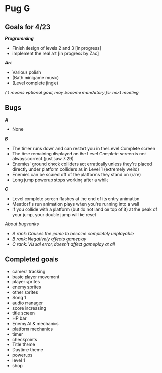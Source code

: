 # Pug G

## Goals for 4/23
***Programming***

- Finish design of levels 2 and 3 [in progress]
- implement the real art [in progress by Zac]

***Art***
- Various polish
- (Bath minigame music)
- (Level complete jingle)

*( ) means optional goal, may become mandatory for next meeting*


## Bugs

***A***

- None

***B***

- The timer runs down and can restart you in the Level Complete screen
- The time remaining displayed on the Level Complete screen is not always correct (just saw 7:29)
- Enemies' ground check colliders act erratically unless they're placed directly under platform colliders as in Level 1 (extremely weird)
- Enemies can be scared off of the platforms they stand on (rare)
- Long jump powerup stops working after a while

***C***

- Level complete screen flashes at the end of its entry animation
- Meatloaf's run animation plays when you're running into a wall
- If you collide with a platform (but do not land on top of it) at the peak of your jump, your double jump will be reset

*About bug ranks*
- *A rank: Causes the game to become completely unplayable*
- *B rank: Negatively affects gameplay*
- *C rank: Visual error, doesn't affect gameplay at all*

## Completed goals

- camera tracking
- basic player movement
- player sprites
- enemy sprites
- other sprites
- Song 1
- audio manager
- score increasing
- title screen
- HP bar
- Enemy AI & mechanics
- platform mechanics
- timer
- checkpoints
- Title theme
- Daytime theme
- powerups
- level 1
- shop
